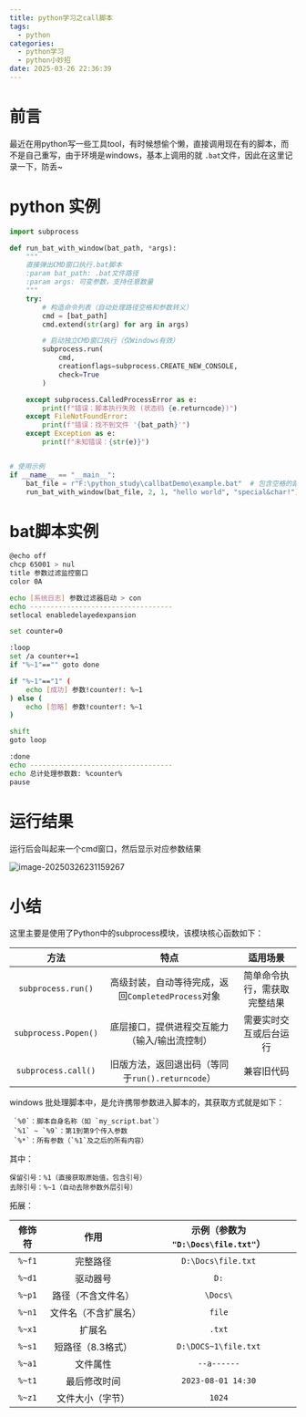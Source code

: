 ```yaml
---
title: python学习之call脚本
tags:
  - python
categories:
  - python学习
  - python小妙招
date: 2025-03-26 22:36:39
---
```


# 前言

最近在用python写一些工具tool，有时候想偷个懒，直接调用现在有的脚本，而不是自己重写，由于环境是windows，基本上调用的就 `.bat`文件，因此在这里记录一下，防丢~

# python 实例

```python
import subprocess

def run_bat_with_window(bat_path, *args):
    """
    直接弹出CMD窗口执行.bat脚本
    :param bat_path: .bat文件路径
    :param args: 可变参数，支持任意数量
    """
    try:
        # 构造命令列表（自动处理路径空格和参数转义）
        cmd = [bat_path]
        cmd.extend(str(arg) for arg in args)

        # 启动独立CMD窗口执行（仅Windows有效）
        subprocess.run(
            cmd,
            creationflags=subprocess.CREATE_NEW_CONSOLE,
            check=True
        )

    except subprocess.CalledProcessError as e:
        print(f"错误：脚本执行失败 (状态码 {e.returncode})")
    except FileNotFoundError:
        print(f"错误：找不到文件 '{bat_path}'")
    except Exception as e:
        print(f"未知错误：{str(e)}")


# 使用示例
if __name__ == "__main__":
    bat_file = r"F:\python_study\callbatDemo\example.bat"  # 包含空格的路径测试
    run_bat_with_window(bat_file, 2, 1, "hello world", "special&char!")
```



# bat脚本实例

```bash
@echo off
chcp 65001 > nul
title 参数过滤监控窗口
color 0A

echo [系统日志] 参数过滤器启动 > con
echo -----------------------------------
setlocal enabledelayedexpansion

set counter=0

:loop
set /a counter+=1
if "%~1"=="" goto done

if "%~1"=="1" (
    echo [成功] 参数!counter!: %~1
) else (
    echo [忽略] 参数!counter!: %~1
)

shift
goto loop

:done
echo -----------------------------------
echo 总计处理参数数: %counter%
pause
```

# 运行结果

运行后会叫起来一个cmd窗口，然后显示对应参数结果

![image-20250326231159267](https://gcore.jsdelivr.net/gh/tom-li-520/blogImage@main/Image/image-20250326231159267.png)



# 小结

这里主要是使用了Python中的subprocess模块，该模块核心函数如下：

|         方法         |                        特点                        |           适用场景           |
| :------------------: | :------------------------------------------------: | :--------------------------: |
|  `subprocess.run()`  | 高级封装，自动等待完成，返回`CompletedProcess`对象 | 简单命令执行，需获取完整结果 |
| `subprocess.Popen()` |   底层接口，提供进程交互能力（输入/输出流控制）    |    需要实时交互或后台运行    |
| `subprocess.call()`  |  旧版方法，返回退出码（等同于`run().returncode`）  |          兼容旧代码          |

windows 批处理脚本中，是允许携带参数进入脚本的，其获取方式就是如下：

```
 `%0`：脚本自身名称（如 `my_script.bat`）
 `%1` ~ `%9`：第1到第9个传入参数
 `%*`：所有参数（`%1`及之后的所有内容）
```

其中：

```
保留引号：%1（直接获取原始值，包含引号）
去除引号：%~1（自动去除参数外层引号）
```

拓展：

| 修饰符 |         作用         | 示例（参数为 `"D:\Docs\file.txt"`） |
| :----: | :------------------: | :---------------------------------: |
| `%~f1` |       完整路径       |         `D:\Docs\file.txt`          |
| `%~d1` |       驱动器号       |                `D:`                 |
| `%~p1` |  路径（不含文件名）  |              `\Docs\`               |
| `%~n1` | 文件名（不含扩展名） |               `file`                |
| `%~x1` |        扩展名        |               `.txt`                |
| `%~s1` |  短路径（8.3格式）   |        `D:\DOCS~1\file.txt`         |
| `%~a1` |       文件属性       |             `--a------`             |
| `%~t1` |     最后修改时间     |         `2023-08-01 14:30`          |
| `%~z1` |   文件大小（字节）   |               `1024`                |

